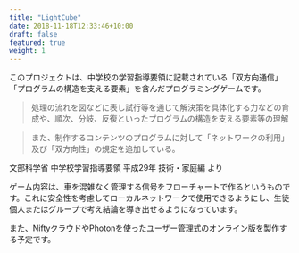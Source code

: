 ```yaml
---
title: "LightCube"
date: 2018-11-18T12:33:46+10:00
draft: false
featured: true
weight: 1
---
```


このプロジェクトは、中学校の学習指導要領に記載されている「双方向通信」「プログラムの構造を支える要素」を含んだプログラミングゲームです。

<!--more-->

> 処理の流れを図などに表し試行等を通じて解決策を具体化する力などの育成や、順次、分岐、反復といったプログラムの構造を支える要素等の理解

> また、制作するコンテンツのプログラムに対して「ネットワークの利用」及び「双方向性」の規定を追加している。

文部科学省 中学校学習指導要領 平成29年 技術・家庭編 より

ゲーム内容は、車を混雑なく管理する信号をフローチャートで作るというものです。これに安全性を考慮してローカルネットワークで使用できるようにし、生徒個人またはグループで考え結論を導き出せるようになっています。

また、NiftyクラウドやPhotonを使ったユーザー管理式のオンライン版を製作する予定です。

